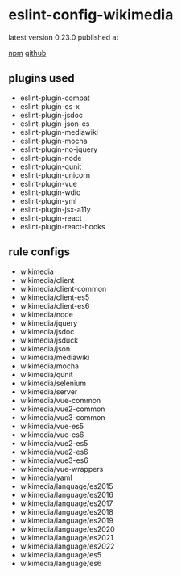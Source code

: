 # eslint-config-wikimedia

latest version 0.23.0 published at

[npm](https://www.npmjs.com/package/eslint-config-wikimedia)
[github](https://github.com/wikimedia/eslint-config-wikimedia)

## plugins used

- eslint-plugin-compat
- eslint-plugin-es-x
- eslint-plugin-jsdoc
- eslint-plugin-json-es
- eslint-plugin-mediawiki
- eslint-plugin-mocha
- eslint-plugin-no-jquery
- eslint-plugin-node
- eslint-plugin-qunit
- eslint-plugin-unicorn
- eslint-plugin-vue
- eslint-plugin-wdio
- eslint-plugin-yml
- eslint-plugin-jsx-a11y
- eslint-plugin-react
- eslint-plugin-react-hooks

## rule configs

- wikimedia
- wikimedia/client
- wikimedia/client-common
- wikimedia/client-es5
- wikimedia/client-es6
- wikimedia/node
- wikimedia/jquery
- wikimedia/jsdoc
- wikimedia/jsduck
- wikimedia/json
- wikimedia/mediawiki
- wikimedia/mocha
- wikimedia/qunit
- wikimedia/selenium
- wikimedia/server
- wikimedia/vue-common
- wikimedia/vue2-common
- wikimedia/vue3-common
- wikimedia/vue-es5
- wikimedia/vue-es6
- wikimedia/vue2-es5
- wikimedia/vue2-es6
- wikimedia/vue3-es6
- wikimedia/vue-wrappers
- wikimedia/yaml
- wikimedia/language/es2015
- wikimedia/language/es2016
- wikimedia/language/es2017
- wikimedia/language/es2018
- wikimedia/language/es2019
- wikimedia/language/es2020
- wikimedia/language/es2021
- wikimedia/language/es2022
- wikimedia/language/es5
- wikimedia/language/es6

